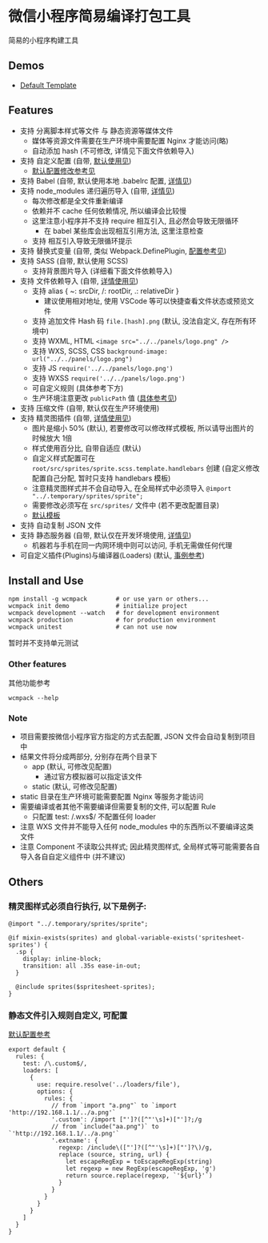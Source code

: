 # 微信小程序简易编译打包工具

简易的小程序构建工具

## Demos

- [Default Template](https://github.com/DavidKk/wcmpack/tree/master/sources/templates/default)


## Features

- 支持 分离脚本样式等文件 与 静态资源等媒体文件
  - 媒体等资源文件需要在生产环境中需要配置 Nginx 才能访问(略)
  - 自动添加 hash (不可修改, 详情见下面文件依赖导入)
- 支持 自定义配置 (自带, [默认使用见](https://github.com/DavidKk/wcmpack/tree/master/src/constants))
  - [默认配置修改参考见](https://github.com/DavidKk/wcmpack/tree/master/src/optionManager.js)
- 支持 Babel (自带, 默认使用本地 .babelrc 配置, [详情见](https://github.com/DavidKk/wcmpack/tree/master/src/loaders/babel.js))
- 支持 node_modules 递归遍历导入 (自带, [详情见](https://github.com/DavidKk/wcmpack/tree/master/src/loaders/linkage.js))
  - 每次修改都是全文件重新编译
  - 依赖并不 cache 任何依赖情况, 所以编译会比较慢
  - 这里注意小程序并不支持 require 相互引入, 且必然会导致无限循环
    - 在 babel 某些库会出现相互引用方法, 这里注意检查
  - 支持 相互引入导致无限循环提示
- 支持 替换式变量 (自带, 类似 Webpack.DefinePlugin, [配置参考见](https://github.com/DavidKk/wcmpack/tree/master/src/constants/common.config.js))
- 支持 SASS (自带, 默认使用 SCSS)
  - 支持背景图片导入 (详细看下面文件依赖导入)
- 支持 文件依赖导入 (自带, [详情使用见](https://github.com/DavidKk/wcmpack/tree/master/src/loaders/file.js))
  - 支持 alias { ~: srcDir, /: rootDir, .: relativeDir }
    - 建议使用相对地址, 使用 VSCode 等可以快捷查看文件状态或预览文件
  - 支持 追加文件 Hash 码 `file.[hash].png` (默认, 没法自定义, 存在所有环境中)
  - 支持 WXML, HTML `<image src="../../panels/logo.png" />`
  - 支持 WXS, SCSS, CSS `background-image: url("../../panels/logo.png")`
  - 支持 JS `require('../../panels/logo.png')`
  - 支持 WXSS `require('../../panels/logo.png')`
  - 可自定义规则 (具体参考下方)
  - 生产环境注意更改 `publicPath` 值 ([具体参考见](https://github.com/DavidKk/wcmpack/tree/master/src/optionManager.js))
- 支持 压缩文件 (自带, 默认仅在生产环境使用)
- 支持 精灵图插件 (自带, [详情使用见](https://github.com/DavidKk/wcmpack/tree/master/src/plugins/spritesmith.js))
  - 图片是缩小 50% (默认), 若要修改可以修改样式模板, 所以请导出图片的时候放大 1倍
  - 样式使用百分比, 自带自适应 (默认)
  - 自定义样式配置可在 `root/src/sprites/sprite.scss.template.handlebars` 创建 (自定义修改配置自己分配, 暂时只支持 handlebars 模板)
  - 注意精灵图样式并不会自动导入, 在全局样式中必须导入 `@import "../.temporary/sprites/sprite";`
  - 需要修改必须写在 `src/sprites/` 文件中 (若不更改配置目录)
  - [默认模板](https://github.com/DavidKk/wcmpack/tree/master/sources/sprite.scss.template.handlebars)
- 支持 自动复制 JSON 文件
- 支持 静态服务器 (自带, 默认仅在开发环境使用, [详情见](https://github.com/DavidKk/wcmpack/tree/master/src/plugins/staticServer.js))
  - 机器若与手机在同一内网环境中则可以访问, 手机无需做任何代理
- 可自定义插件(Plugins)与编译器(Loaders) (默认, [事例参考](https://github.com/DavidKk/wcmpack/tree/master/src/plugins/))


## Install and Use

```
npm install -g wcmpack        # or use yarn or others...
wcmpack init demo             # initialize project
wcmpack development --watch   # for development environment
wcmpack production            # for production environment
wcmpack unitest               # can not use now
```

暂时并不支持单元测试

### Other features

其他功能参考

```
wcmpack --help
```

### Note

- 项目需要按微信小程序官方指定的方式去配置, JSON 文件会自动复制到项目中
- 结果文件将分成两部分, 分别存在两个目录下
  - app (默认, 可修改见配置)
    - 通过官方模拟器可以指定该文件
  - static (默认, 可修改见配置)
- static 目录在生产环境可能需要配置 Nginx 等服务才能访问
- 需要编译或者其他不需要编译但需要复制的文件, 可以配置 Rule
  - 只配置 test: /\.wxs$/ 不配置任何 loader
- 注意 WXS 文件并不能导入任何 node_modules 中的东西所以不要编译这类文件
- 注意 Component 不读取公共样式; 因此精灵图样式, 全局样式等可能需要各自导入各自自定义组件中 (并不建议)

## Others

### 精灵图样式必须自行执行, 以下是例子:

```
@import "../.temporary/sprites/sprite";

@if mixin-exists(sprites) and global-variable-exists('spritesheet-sprites') {
  .sp {
    display: inline-block;
    transition: all .35s ease-in-out;
  }

  @include sprites($spritesheet-sprites);
}
```

### 静态文件引入规则自定义, 可配置

[默认配置参考](https://github.com/DavidKk/wcmpack/blob/master/src/loaders/file.js#L16)

```
export default {
  rules: {
    test: /\.custom$/,
    loaders: [
      {
        use: require.resolve('../loaders/file'),
        options: {
          rules: {
            // from `import "a.png"` to `import 'http://192.168.1.1/../a.png'`
            '.custom': /import ["']?([^"'\s]+)["']?;/g
            // from `include("aa.png")` to `'http://192.168.1.1/../a.png'`
            '.extname': {
              regexp: /include\(["']?([^"'\s]+)["']?\)/g,
              replace (source, string, url) {
                let escapeRegExp = toEscapeRegExp(string)
                let regexp = new RegExp(escapeRegExp, 'g')
                return source.replace(regexp, `'${url}'`)
              }
            }
          }
        }
      }
    ]
  }
}
```